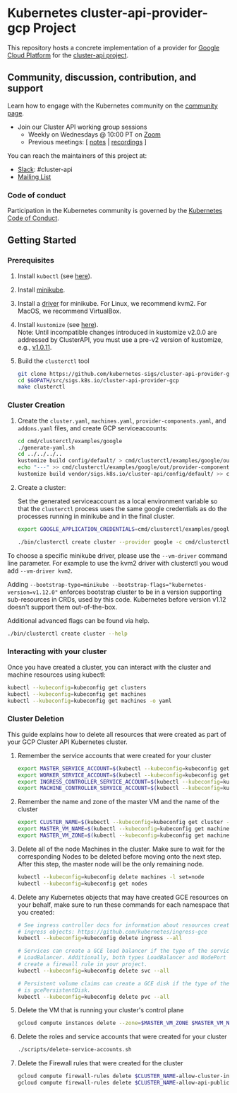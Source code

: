 # Kubernetes cluster-api-provider-gcp Project

This repository hosts a concrete implementation of a provider for [Google Cloud Platform](https://cloud.google.com/) for the [cluster-api project](https://github.com/dims/cluster-api).

## Community, discussion, contribution, and support

Learn how to engage with the Kubernetes community on the [community page](http://kubernetes.io/community/).

* Join our Cluster API working group sessions
  * Weekly on Wednesdays @ 10:00 PT on [Zoom](https://zoom.us/j/166836624)
  * Previous meetings: \[ [notes](https://docs.google.com/document/d/16ils69KImmE94RlmzjWDrkmFZysgB2J4lGnYMRN89WM/edit) | [recordings](https://www.youtube.com/playlist?list=PL69nYSiGNLP29D0nYgAGWt1ZFqS9Z7lw4) \]

You can reach the maintainers of this project at:

- [Slack](http://slack.k8s.io/): #cluster-api
- [Mailing List](https://groups.google.com/forum/#!forum/kubernetes-sig-cluster-lifecycle)

### Code of conduct

Participation in the Kubernetes community is governed by the [Kubernetes Code of Conduct](code-of-conduct.md).

## Getting Started

### Prerequisites

1. Install `kubectl` (see [here](http://kubernetes.io/docs/user-guide/prereqs/)).
1. Install [minikube](https://kubernetes.io/docs/tasks/tools/install-minikube/).
1. Install a [driver](https://github.com/kubernetes/minikube/blob/master/docs/drivers.md) for minikube. For Linux, we recommend kvm2. For MacOS, we recommend VirtualBox.
1. Install `kustomize` (see [here](https://github.com/kubernetes-sigs/kustomize/blob/master/docs/INSTALL.md)).   
Note: Until incompatible changes introduced in kustomize v2.0.0 are addressed by ClusterAPI, you must use a pre-v2 version of kustomize, e.g., [v1.0.11](https://github.com/kubernetes-sigs/kustomize/releases/tag/v1.0.11).
1. Build the `clusterctl` tool

   ```bash
   git clone https://github.com/kubernetes-sigs/cluster-api-provider-gcp $GOPATH/src/sigs.k8s.io/cluster-api-provider-gcp
   cd $GOPATH/src/sigs.k8s.io/cluster-api-provider-gcp
   make clusterctl
   ```

### Cluster Creation

1. Create the `cluster.yaml`, `machines.yaml`, `provider-components.yaml`, and `addons.yaml` files, and create GCP serviceaccounts:

   ```bash
   cd cmd/clusterctl/examples/google
   ./generate-yaml.sh
   cd ../../../..
   kustomize build config/default/ > cmd/clusterctl/examples/google/out/provider-components.yaml
   echo "---" >> cmd/clusterctl/examples/google/out/provider-components.yaml
   kustomize build vendor/sigs.k8s.io/cluster-api/config/default/ >> cmd/clusterctl/examples/google/out/provider-components.yaml
   ```

1. Create a cluster:

   Set the generated serviceaccount as a local environment variable so that the `clusterctl` process uses the same google
   credentials as do the processes running in minikube and in the final cluster.

   ```bash
   export GOOGLE_APPLICATION_CREDENTIALS=cmd/clusterctl/examples/google/out/machine-controller-serviceaccount.json

   ./bin/clusterctl create cluster --provider google -c cmd/clusterctl/examples/google/out/cluster.yaml -m cmd/clusterctl/examples/google/out/machines.yaml -p cmd/clusterctl/examples/google/out/provider-components.yaml -a cmd/clusterctl/examples/google/out/addons.yaml --bootstrap-type=minikube --bootstrap-flags="kubernetes-version=v1.12.0"
   ```

To choose a specific minikube driver, please use the `--vm-driver` command line parameter. For example to use the kvm2 driver with clusterctl you woud add `--vm-driver kvm2`.

Adding `--bootstrap-type=minikube --bootstrap-flags="kubernetes-version=v1.12.0"` enforces bootstrap cluster to be in a version supporting sub-resources in CRDs, used by this code. Kubernetes before version v1.12 doesn't support them out-of-the-box.

Additional advanced flags can be found via help.

```bash
./bin/clusterctl create cluster --help
```

### Interacting with your cluster

Once you have created a cluster, you can interact with the cluster and machine
resources using kubectl:

```bash
kubectl --kubeconfig=kubeconfig get clusters
kubectl --kubeconfig=kubeconfig get machines
kubectl --kubeconfig=kubeconfig get machines -o yaml
```

### Cluster Deletion

This guide explains how to delete all resources that were created as part of
your GCP Cluster API Kubernetes cluster.

1. Remember the service accounts that were created for your cluster

   ```bash
   export MASTER_SERVICE_ACCOUNT=$(kubectl --kubeconfig=kubeconfig get cluster -o=jsonpath='{.items[0].metadata.annotations.gce\.clusterapi\.k8s\.io\/service-account-k8s-master}')
   export WORKER_SERVICE_ACCOUNT=$(kubectl --kubeconfig=kubeconfig get cluster -o=jsonpath='{.items[0].metadata.annotations.gce\.clusterapi\.k8s\.io\/service-account-k8s-worker}')
   export INGRESS_CONTROLLER_SERVICE_ACCOUNT=$(kubectl --kubeconfig=kubeconfig get cluster -o=jsonpath='{.items[0].metadata.annotations.gce\.clusterapi\.k8s\.io\/service-account-k8s-ingress-controller}')
   export MACHINE_CONTROLLER_SERVICE_ACCOUNT=$(kubectl --kubeconfig=kubeconfig get cluster -o=jsonpath='{.items[0].metadata.annotations.gce\.clusterapi\.k8s\.io\/service-account-k8s-machine-controller}')
   ```

1. Remember the name and zone of the master VM and the name of the cluster

   ```bash
   export CLUSTER_NAME=$(kubectl --kubeconfig=kubeconfig get cluster -o=jsonpath='{.items[0].metadata.name}')
   export MASTER_VM_NAME=$(kubectl --kubeconfig=kubeconfig get machines -l set=master | awk '{print $1}' | tail -n +2)
   export MASTER_VM_ZONE=$(kubectl --kubeconfig=kubeconfig get machines -l set=master -o=jsonpath='{.items[0].metadata.annotations.gcp-zone}')
   ```

1. Delete all of the node Machines in the cluster. Make sure to wait for the
corresponding Nodes to be deleted before moving onto the next step. After this
step, the master node will be the only remaining node.

   ```bash
   kubectl --kubeconfig=kubeconfig delete machines -l set=node
   kubectl --kubeconfig=kubeconfig get nodes
   ```

1. Delete any Kubernetes objects that may have created GCE resources on your
behalf, make sure to run these commands for each namespace that you created:

   ```bash
   # See ingress controller docs for information about resources created for
   # ingress objects: https://github.com/kubernetes/ingress-gce
   kubectl --kubeconfig=kubeconfig delete ingress --all

   # Services can create a GCE load balancer if the type of the service is
   # LoadBalancer. Additionally, both types LoadBalancer and NodePort will
   # create a firewall rule in your project.
   kubectl --kubeconfig=kubeconfig delete svc --all

   # Persistent volume claims can create a GCE disk if the type of the pvc
   # is gcePersistentDisk.
   kubectl --kubeconfig=kubeconfig delete pvc --all
   ```

1. Delete the VM that is running your cluster's control plane

   ```bash
   gcloud compute instances delete --zone=$MASTER_VM_ZONE $MASTER_VM_NAME
   ```

1. Delete the roles and service accounts that were created for your cluster

   ```bash
   ./scripts/delete-service-accounts.sh
   ```

1. Delete the Firewall rules that were created for the cluster

   ```bash
   gcloud compute firewall-rules delete $CLUSTER_NAME-allow-cluster-internal
   gcloud compute firewall-rules delete $CLUSTER_NAME-allow-api-public
   ```
